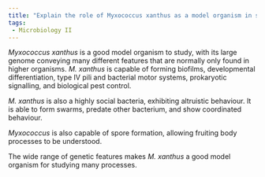 ```yaml
---
title: "Explain the role of Myxococcus xanthus as a model organism in studying bacterial differentiation, highlighting its unique genetic features and social behaviour. "
tags:
 - Microbiology II
---
```

_Myxococcus xanthus_ is a good model organism to study, with its large genome conveying many different features that are normally only found in higher organisms. _M. xanthus_ is capable of forming biofilms, developmental differentiation, type IV pili and bacterial motor systems, prokaryotic signalling, and biological pest control.  

_M. xanthus_ is also a highly social bacteria, exhibiting altruistic behaviour. It is able to form swarms, predate other bacterium, and show coordinated behaviour.  

_Myxococcus_ is also capable of spore formation, allowing fruiting body processes to be understood.  

The wide range of genetic features makes _M. xanthus_ a good model organism for studying many processes.  
